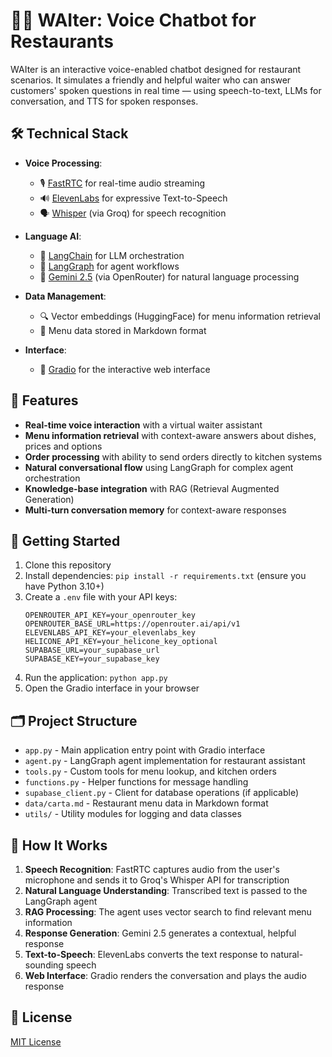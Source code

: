 # 🧑‍🍳 WAIter: Voice Chatbot for Restaurants

WAIter is an interactive voice-enabled chatbot designed for restaurant scenarios. It simulates a friendly and helpful waiter who can answer customers' spoken questions in real time — using speech-to-text, LLMs for conversation, and TTS for spoken responses.

## 🛠️ Technical Stack

- **Voice Processing**:
  - 🎙️ [FastRTC](https://fastrtc.org) for real-time audio streaming
  - 🔊 [ElevenLabs](https://elevenlabs.io/) for expressive Text-to-Speech
  - 🗣️ [Whisper](https://openai.com/research/whisper) (via Groq) for speech recognition

- **Language AI**:
  - 💬 [LangChain](https://www.langchain.com/) for LLM orchestration
  - 🔄 [LangGraph](https://github.com/langchain-ai/langgraph) for agent workflows
  - 🧠 [Gemini 2.5](https://deepmind.google/technologies/gemini/) (via OpenRouter) for natural language processing

- **Data Management**:
  - 🔍 Vector embeddings (HuggingFace) for menu information retrieval
  - 💾 Menu data stored in Markdown format

- **Interface**:
  - 🧪 [Gradio](https://www.gradio.app/) for the interactive web interface

## 🚀 Features

- **Real-time voice interaction** with a virtual waiter assistant
- **Menu information retrieval** with context-aware answers about dishes, prices and options
- **Order processing** with ability to send orders directly to kitchen systems
- **Natural conversational flow** using LangGraph for complex agent orchestration
- **Knowledge-base integration** with RAG (Retrieval Augmented Generation)
- **Multi-turn conversation memory** for context-aware responses

## 🚀 Getting Started

1. Clone this repository
2. Install dependencies: `pip install -r requirements.txt` (ensure you have Python 3.10+)
3. Create a `.env` file with your API keys:
   ```
   OPENROUTER_API_KEY=your_openrouter_key
   OPENROUTER_BASE_URL=https://openrouter.ai/api/v1
   ELEVENLABS_API_KEY=your_elevenlabs_key
   HELICONE_API_KEY=your_helicone_key_optional
   SUPABASE_URL=your_supabase_url
   SUPABASE_KEY=your_supabase_key
   ```
4. Run the application: `python app.py`
5. Open the Gradio interface in your browser

## 🗂️ Project Structure

- `app.py` - Main application entry point with Gradio interface
- `agent.py` - LangGraph agent implementation for restaurant assistant
- `tools.py` - Custom tools for menu lookup, and kitchen orders
- `functions.py` - Helper functions for message handling
- `supabase_client.py` - Client for database operations (if applicable)
- `data/carta.md` - Restaurant menu data in Markdown format
- `utils/` - Utility modules for logging and data classes

## 🧠 How It Works

1. **Speech Recognition**: FastRTC captures audio from the user's microphone and sends it to Groq's Whisper API for transcription
2. **Natural Language Understanding**: Transcribed text is passed to the LangGraph agent
3. **RAG Processing**: The agent uses vector search to find relevant menu information
4. **Response Generation**: Gemini 2.5 generates a contextual, helpful response
5. **Text-to-Speech**: ElevenLabs converts the text response to natural-sounding speech
6. **Web Interface**: Gradio renders the conversation and plays the audio response

## 📝 License

[MIT License](LICENSE)


